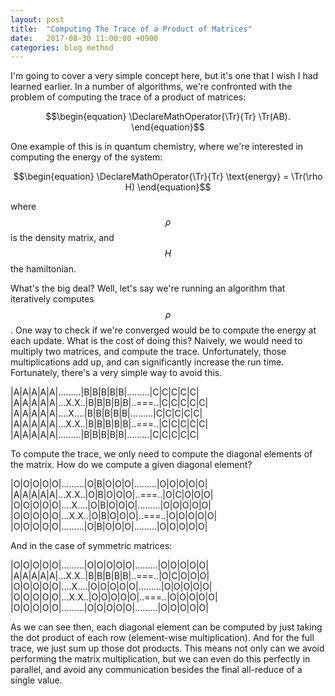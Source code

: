```yaml
---
layout: post
title:  "Computing The Trace of a Product of Matrices"
date:   2017-08-30 11:00:00 +0900
categories: blog method
---
```


I'm going to cover a very simple concept here, but it's one that I wish I had
learned earlier. In a number of algorithms, we're confronted with the problem
of computing the trace of a product of matrices:

$$\begin{equation}
\DeclareMathOperator{\Tr}{Tr}
\Tr(AB).
\end{equation}$$

One example of this is in quantum chemistry, where we're interested in computing
the energy of the system:

$$\begin{equation}
\DeclareMathOperator{\Tr}{Tr}
\text{energy} = \Tr(\rho H)
\end{equation}$$

where $$\rho$$ is the density matrix, and $$H$$ the hamiltonian.

What's the big deal? Well, let's say we're running an algorithm that iteratively
computes $$\rho$$. One way to check if we're converged would be to compute the
energy at each update. What is the cost of doing this? Naively, we would
need to multiply two matrices, and compute the trace. Unfortunately, those
multiplications add up, and can significantly increase the run time.
Fortunately, there's a very simple way to avoid this.

|A|A|A|A|A|.........|B|B|B|B|B|.........|C|C|C|C|C|
|A|A|A|A|A|...X.X..|B|B|B|B|B|..===..|C|C|C|C|C|
|A|A|A|A|A|....X....|B|B|B|B|B|.........|C|C|C|C|C|
|A|A|A|A|A|...X.X..|B|B|B|B|B|..===..|C|C|C|C|C|
|A|A|A|A|A|.........|B|B|B|B|B|.........|C|C|C|C|C|

To compute the trace, we only need to compute the diagonal elements of the
matrix. How do we compute a given diagonal element?

|O|O|O|O|O|.........|O|B|O|O|O|.........|O|O|O|O|O|
|A|A|A|A|A|...X.X..|O|B|O|O|O|..===..|O|C|O|O|O|
|O|O|O|O|O|....X....|O|B|O|O|O|.........|O|O|O|O|O|
|O|O|O|O|O|...X.X..|O|B|O|O|O|..===..|O|O|O|O|O|
|O|O|O|O|O|.........|O|B|O|O|O|.........|O|O|O|O|O|

And in the case of symmetric matrices:

|O|O|O|O|O|.........|O|O|O|O|O|.........|O|O|O|O|O|
|A|A|A|A|A|...X.X..|B|B|B|B|B|..===..|O|C|O|O|O|
|O|O|O|O|O|....X....|O|O|O|O|O|.........|O|O|O|O|O|
|O|O|O|O|O|...X.X..|O|O|O|O|O|..===..|O|O|O|O|O|
|O|O|O|O|O|.........|O|O|O|O|O|.........|O|O|O|O|O|

As we can see then, each diagonal element can be computed by just taking the
dot product of each row (element-wise multiplication). And for the full trace,
we just sum up those dot products. This means not only can we avoid performing
the matrix multiplication, but we can even do this perfectly in parallel, and
avoid any communication besides the final all-reduce of a single value.

